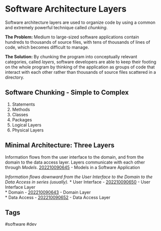 # Software Architecture Layers 

Software architecture layers are used to organize code by using a common and extremely powerful technique called *chunking*. 

**The Problem:** Medium to large-sized software applications contain hundreds to thousands of source files, with tens of thousands of lines of code, which becomes difficult to manage.  

**The Solution:** By chunking the program into conceptually relevant categories, called *layers*, software developers are able to keep their footing on the whole program by thinking of the application as groups of code that interact with each other rather than thousands of source files scattered in a directory.

## Software Chunking - Simple to Complex
1. Statements
2. Methods
3. Classes
4. Packages
5. Logical Layers
6. Physical Layers

## Minimal Architecture: Three Layers

Information flows from the user interface to the domain, and from the domain to the data access layer. Layers communicate with each other through *Models*. [202210090645](../202210090645) - Models in a Software Application  

*Information flows downward from the User Interface to the Domain to the Data Access in series (usually).*
    * User Interface - [202210090650](../202210090650) - User Interface Layer   
    * Domain - [202210090643](../202210090643) - Domain Layer  
    * Data Access - [202210090652](../202210090652) - Data Access Layer  

## Tags
#software #dev
